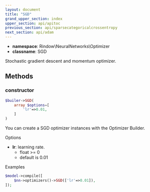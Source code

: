 ```yaml
---
layout: document
title: "SGD"
grand_upper_section: index
upper_section: api/apitoc
previous_section: api/sparsecategoricalcrossentropy
next_section: api/adam
---
```


- **namespace**: Rindow\NeuralNetworks\Optimizer
- **classname**: SGD

Stochastic gradient descent and momentum optimizer.

Methods
-------

### constructor
```php
$builer->SGD(
    array $options=[
        'lr'=>0.01,
    ]
)
```
You can create a SGD optimizer instances with the Optimizer Builder.

Options

- **lr**: learning rate.
    - float >= 0
    - default is 0.01

Examples

```php
$model->compile([
    $nn->optimizers()->SGD(['lr'=>0.01]),
]);
```
